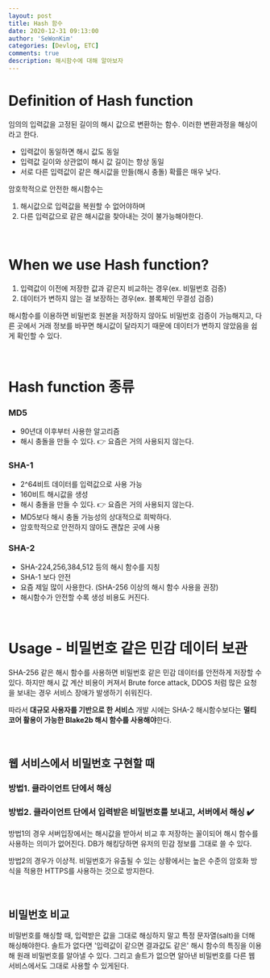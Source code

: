 ```yaml
---
layout: post
title: Hash 함수
date: 2020-12-31 09:13:00
author: 'SeWonKim'
categories: [Devlog, ETC]
comments: true
description: 해시함수에 대해 알아보자
---
```


# Definition of Hash function

임의의 입력값을 고정된 길이의 해시 값으로 변환하는 함수. 
이러한 변환과정을 해싱이라고 한다.

- 입력값이 동일하면 해시 값도 동일
- 입력값 길이와 상관없이 해시 값 길이는 항상 동일
- 서로 다른 입력값이 같은 해시값을 만들(해시 충돌) 확률은 매우 낮다.

암호학적으로 안전한 해시함수는 

1. 해시값으로 입력값을 복원할 수 없어야하며
2. 다른 입력값으로 같은 해시값을 찾아내는 것이 불가능해야한다.


&nbsp;  

# When we use Hash function?

1. 입력값이 이전에 저장한 값과 같은지 비교하는 경우(ex. 비밀번호 검증)
2. 데이터가 변하지 않는 걸 보장하는 경우(ex. 블록체인 무결성 검증)

해시함수를 이용하면 비밀번호 원본을 저장하지 않아도 비밀번호 검증이 가능해지고, 다른 곳에서 거래 정보를 바꾸면 해시값이 달라지기 때문에 데이터가 변하지 않았음을 쉽게 확인할 수 있다.

&nbsp;

# Hash function 종류

### MD5

- 90년대 이후부터 사용한 알고리즘
- 해시 충돌을 만들 수 있다. 👉 요즘은 거의 사용되지 않는다.

### SHA-1

- 2^64비트 데이터를 입력값으로 사용 가능
- 160비트 해시값을 생성
- 해시 충돌을 만들 수 있다. 👉 요즘은 거의 사용되지 않는다.
- MD5보다 해시 충돌 가능성의 상대적으로 희박하다. 
- 암호학적으로 안전하지 않아도 괜찮은 곳에 사용
  
### SHA-2

- SHA-224,256,384,512 등의 해시 함수를 지칭
- SHA-1 보다 안전
- 요즘 제일 많이 사용한다. (SHA-256 이상의 해시 함수 사용을 권장)
- 해시함수가 안전할 수록 생성 비용도 커진다.

&nbsp;  

# Usage - 비밀번호 같은 민감 데이터 보관

SHA-256 같은 해시 함수를 사용하면 비밀번호 같은 민감 데이터를 안전하게 저장할 수 있다. 
하지만 해시 값 계산 비용이 커져서 Brute force attack, DDOS 처럼 많은 요청을 보내는 경우 서비스 장애가 발생하기 쉬워진다. 

따라서 **대규모 사용자를 기반으로 한 서비스** 개발 시에는 SHA-2 해시함수보다는 **멀티 코어 활용이 가능한 Blake2b 해시 함수를 사용해야**한다.

&nbsp;  

## 웹 서비스에서 비밀번호 구현할 때

### 방법1. 클라이언트 단에서 해싱
### 방법2. 클라이언트 단에서 입력받은 비밀번호를 보내고, 서버에서 해싱 ✔️

방법1의 경우 서버입장에서는 해시값을 받아서 비교 후 저장하는 꼴이되어 해시 함수를 사용하는 의미가 없어진다. 
DB가 해킹당하면 유저의 민감 정보를 그대로 쓸 수 있다.

방법2의 경우가 이상적. 
비밀번호가 유출될 수 있는 상황에서는 높은 수준의 암호화 방식을 적용한 HTTPS를 사용하는 것으로 방지한다.


&nbsp;

## 비밀번호 비교

비밀번호를 해싱할 때, 입력받은 값을 그대로 해싱하지 말고 특정 문자열(salt)을 더해 해싱해야한다. 
솔트가 없다면 '입력값이 같으면 결과값도 같은' 해시 함수의 특징을 이용해 원래 비밀번호를 알아낼 수 있다. 
그리고 솔트가 없으면 알아낸 비밀번호를 다른 웹 서비스에서도 그대로 사용할 수 있게된다.

&nbsp;

